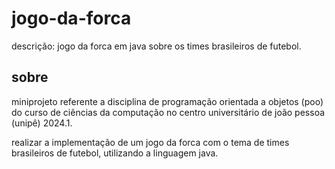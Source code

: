 # jogo-da-forca
descrição: jogo da forca em java sobre os times brasileiros de futebol.

## sobre
miniprojeto referente a disciplina de programação orientada a objetos (poo) do curso de ciências da computação no centro universitário de joão pessoa (unipê) 2024.1.


realizar a implementação de um jogo da forca com o tema de times brasileiros de futebol, utilizando a linguagem java.
